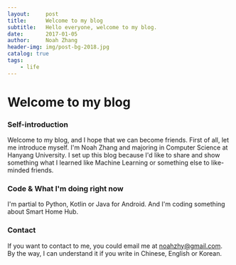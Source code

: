 ```yaml
---
layout:     post
title:      Welcome to my blog
subtitle:   Hello everyone, welcome to my blog.
date:       2017-01-05
author:     Noah Zhang
header-img: img/post-bg-2018.jpg
catalog: true
tags:
    - life
---
```


# Welcome to my blog
### Self-introduction
Welcome to my blog, and I hope that we can become friends. First of all, let me introduce myself. I'm Noah Zhang and majoring in Computer Science at Hanyang University. I set up this blog because I'd like to share and show something what I learned like Machine Learning or something else to like-minded friends. 

### Code & What I'm doing right now
I'm partial to Python, Kotlin or Java for Android. And I'm coding something about Smart Home Hub. 

### Contact
If you want to contact to me, you could email me at noahzhy@gmail.com. By the way, I can understand it if you write in Chinese, English or Korean.
